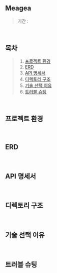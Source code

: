 ## Meagea



>기간 : 

</br>

## 목차
> 1. [프로젝트 환경](#프로젝트-환경)
> 2. [ERD](#ERD)
> 3. [API 명세서](#API-명세서)
> 4. [디렉토리 구조](#디렉토리-구조)
> 5. [기술 선택 이유](#기술-선택-이유)
> 6. [트러블 슈팅](#트러블-슈팅)

</br>

## 프로젝트 환경

</br>

## ERD

</br>

## API 명세서

</br>

## 디렉토리 구조

</br>

## 기술 선택 이유

</br>

## 트러블 슈팅
